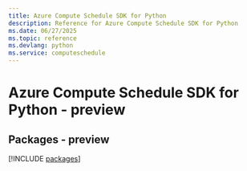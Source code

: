 ```yaml
---
title: Azure Compute Schedule SDK for Python
description: Reference for Azure Compute Schedule SDK for Python
ms.date: 06/27/2025
ms.topic: reference
ms.devlang: python
ms.service: computeschedule
---
```

# Azure Compute Schedule SDK for Python - preview
## Packages - preview
[!INCLUDE [packages](compute-schedule-index.md)]